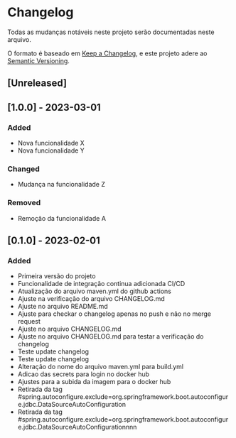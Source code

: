 # Changelog

Todas as mudanças notáveis neste projeto serão documentadas neste arquivo.

O formato é baseado em [Keep a Changelog](https://keepachangelog.com/en/1.0.0/),
e este projeto adere ao [Semantic Versioning](https://semver.org/spec/v2.0.0.html).

## [Unreleased]

## [1.0.0] - 2023-03-01
### Added
- Nova funcionalidade X
- Nova funcionalidade Y

### Changed
- Mudança na funcionalidade Z

### Removed
- Remoção da funcionalidade A

## [0.1.0] - 2023-02-01
### Added
- Primeira versão do projeto
- Funcionalidade de integração continua adicionada CI/CD
- Atualização do arquivo maven.yml do github actions
- Ajuste na verificação do arquivo CHANGELOG.md
- Ajuste no arquivo README.md
- Ajuste para checkar o changelog apenas no push e não no merge request
- Ajuste no arquivo CHANGELOG.md
- Ajuste no arquivo CHANGELOG.md para testar a verificação do changelog
- Teste update changelog
- Teste update changelog
- Alteração do nome do arquivo maven.yml para build.yml
- Adicao das secrets para login no docker hub
- Ajustes para a subida da imagem para o docker hub
- Retirada da tag #spring.autoconfigure.exclude=org.springframework.boot.autoconfigure.jdbc.DataSourceAutoConfiguration
- Retirada da tag #spring.autoconfigure.exclude=org.springframework.boot.autoconfigure.jdbc.DataSourceAutoConfigurationnnn